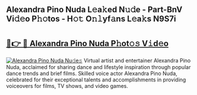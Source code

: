 ## Alexandra Pino Nuda L𝚎a𝚔ed N𝚞𝚍e - Part-BnV Vi𝚍𝚎o P𝚑𝚘tos - H𝚘𝚝 O𝚗𝚕yf𝚊ns L𝚎a𝚔s N9S7i

# <h2><a href="http://kf4uinh.oniu.top/?m=Alexandra+Pino+Nuda">🔗👉 🔴 Alexandra Pino Nuda P𝚑ot𝚘𝚜 V𝚒d𝚎o</a></h2>

[![Alexandra Pino Nuda Nu𝚍e𝚜](https://i.imgur.com/0qMVB7G.gif)](http://kf4uinh.oniu.top/?m=Alexandra+Pino+Nuda)
Virtual artist and entertainer Alexandra Pino Nuda, acclaimed for sharing dance and lifestyle inspiration through popular dance trends and brief films. Skilled voice actor Alexandra Pino Nuda, celebrated for their exceptional talents and accomplishments in providing voiceovers for films, TV shows, and video games.  
